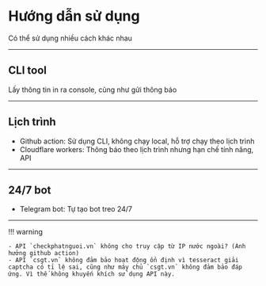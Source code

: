 # Hướng dẫn sử dụng

Có thể sử dụng nhiều cách khác nhau

---

## CLI tool

Lấy thông tin in ra console, cũng như gửi thông báo

---

## Lịch trình

- Github action: Sử dụng CLI, không chạy local, hỗ trợ chạy theo lịch trình
- Cloudflare workers: Thông báo theo lịch trình nhưng hạn chế tính năng, API

---

## 24/7 bot

- Telegram bot: Tự tạo bot treo 24/7

---

!!! warning

    - API `checkphatnguoi.vn` không cho truy cập từ IP nước ngoài? (Ảnh hưởng github action)
    - API `csgt.vn` không đảm bảo hoạt động ổn định vì tesseract giải captcha có tỉ lệ sai, cũng như máy chủ `csgt.vn` không đảm bảo đáp ứng. Vì thế không khuyến khích sử dụng API này.
